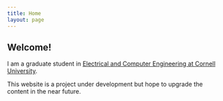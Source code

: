 ```yaml
---
title: Home
layout: page
---
```


## Welcome!

I am a graduate student in [Electrical and Computer Engineering at Cornell University](https://www.ece.cornell.edu/).<!--- I have been working under [Prof. Lang Tong](https://people.ece.cornell.edu/ltong/) applying machine learning to state estimation and, previously, under  [Prof. Ross Baldick](https://users.ece.utexas.edu/~baldick/) implementing a control for a solar powered water pump that operated off-grid. You can find more about these [here](research-projects.html). My future work involves `<<anything-useful> && <anything-challenging>>`. --->


This website is a project under development but hope to upgrade the content in the near future.
